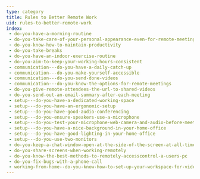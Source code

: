 ```yaml
---
type: category
title: Rules to Better Remote Work
uid: rules-to-better-remote-work
index:
 - do-you-have-a-morning-routine
 - do-you-take-care-of-your-personal-appearance-even-for-remote-meetings
 - do-you-know-how-to-maintain-productivity
 - do-you-take-breaks
 - do-you-have-an-indoor-exercise-routine
 - do-you-aim-to-keep-your-working-hours-consistent
 - communication---do-you-have-a-daily-catch-up
 - communication---do-you-make-yourself-accessible
 - communication---do-you-send-done-videos
 - communication---do-you-know-the-options-for-remote-meetings
 - do-you-give-remote-attendees-the-url-to-shared-videos
 - do-you-send-out-an-email-summary-after-each-meeting
 - setup---do-you-have-a-dedicated-working-space
 - setup---do-you-have-an-ergonomic-setup
 - setup---do-you-have-good-audio-conferencing
 - setup---do-you-ensure-speakers-use-a-microphone
 - setup---do-you-test-your-microphone-web-camera-and-audio-before-meetings
 - setup---do-you-have-a-nice-background-in-your-home-office
 - setup---do-you-have-good-lighting-in-your-home-office
 - setup---do-you-use-two-monitors
 - do-you-keep-a-chat-window-open-at-the-side-of-the-screen-at-all-times
 - do-you-share-screens-when-working-remotely
 - do-you-know-the-best-methods-to-remotely-accesscontrol-a-users-pc
 - do-you-fix-bugs-with-a-phone-call
 - working-from-home--do-you-know-how-to-set-up-your-workspace-for-video
---
```





